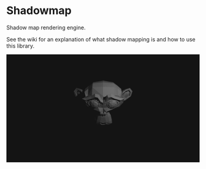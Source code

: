 # Shadowmap

Shadow map rendering engine.

See the wiki for an explanation of what shadow mapping is and how to use this library.

![Example render](https://github.com/phuang1024/shadowmap/blob/main/examples/monkey.png)
